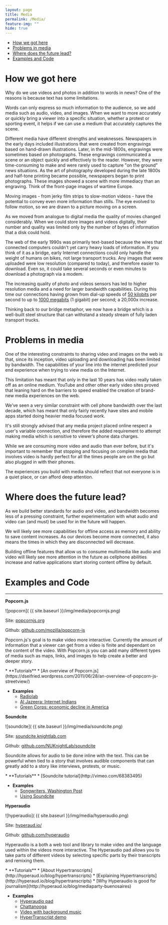 ```yaml
---
layout: page
title: Media
permalink: /Media/
feature-img: ""
hide: true
---
```


<div class="toc">
  

  <ul class="listContent">
    <li><a href="#hwgh">How we got here</a></li>
    <li> <a href="#pim">Problems in media</a></li>
    <li><a href="#wdtfl">Where does the future lead?</a></li>
    <li><a href="#eac">Examples and Code</a></li>
  </ul>
</div>

<h1 id="hwgh">How we got here</h1>

Why do we use videos and photos in addition to words in news? One of the reasons is because text has some limitations.

Words can only express so much information to the audience, so we add media such as audio, video, and images. When we want to more accurately or quickly bring a viewer into a specific situation, whether a protest or sporting event, it helps if we can use a medium that accurately captures the scene.

Different media have different strengths and weaknesses. Newspapers in the early days included illustrations that were created from engravings based on hand-drawn illustrations. Later, in the mid-1800s, engravings were sometimes based on photographs. These engravings communicated a scene or an object quickly and effectively to the reader. However, they were time-consuming to make and were rarely used to capture "on the ground" news situations. As the art of photography developed during the late 1800s and half-tone printing became possible, newspapers began to print photographs. These images showed a scene with more immediacy than an engraving. Think of the front-page images of wartime Europe.

Moving images - from jerky film strips to slow-motion videos - have the potential to convey even more information than stills. The eye evolved to follow motion, so we are drawn to a picture moving on a screen. 

As we moved from analogue to digital media the quality of movies changed considerably. When we could store images and videos digitally, their number and quality was limited only by the number of bytes of information that a disk could hold.

The web of the early 1990s was primarily text-based because the wires that connected computers couldn't yet carry heavy loads of information. If you think of it as a bridge, early Internet connections could only handle the weight of humans on bikes, not large transport trucks. Any images that were uploaded were low resolution (compared to today), and therefore easier to download. Even so, it could take several seconds or even minutes to download a photograph via a modem.

The increasing quality of photo and videos sensors has led to higher resolution media and a need for larger bandwidth capabilities. During this time our connections having grown from dial-up speeds of [50 kilobits](http://en.wikipedia.org/wiki/Dial-up_Internet_access) per second to up to [1000 megabits](http://en.wikipedia.org/wiki/Google_Fiber) (1 gigabit) per second; a 20,000x increase.

Thinking back to our bridge metaphor, we now have a bridge which is a well-built steel structure that can withstand a steady stream of fully laden transport trucks.


<h1 id="pim">Problems in media</h1>

One of the interesting constraints to sharing video and images on the web is that, since its inception, video uploading and downloading has been limited by bandwidth. The capabilities of your line into the internet predicted your end experience when trying to view media on the Internet.

This limitation has meant that only in the last 10 years has video really taken off as an online medium. YouTube and other other early video sites proved that leaning hard on the barriers to speed enabled the creation of brand-new media experiences on the web.

We’ve seen a very similar constraint with cell phone bandwidth over the last decade, which has meant that only fairly recently have sites and mobile apps started doing heavier media focused work.

It's still strongly advised that any media project placed online respect a user's variable connection, and therefore the added requirement to attempt making media which is sensitive to viewer’s phone data charges.

While we are consuming more video and audio than ever before, but it's important to remember that stopping and focusing on complex media that involves video is hardly perfect for all the times people are on the go but also plugged in with their phones.

The experiences you build with media should reflect that not everyone is in a quiet place, or can afford deep attention.



<h1 id="wdtfl">Where does the future lead?</h1>

As we build better standards for audio and video, and bandwidth becomes less of a pressing constraint, further experimentation with what audio and video can (and must) be used for in the future will happen.

We will likely see more capabilities for offline access as memory and ability to save content increases. As our devices become more connected, it also means the times in which they are disconnected will decrease.

Building offline features that allow us to consume multimedia like audio and video will likely see more attention in the future as cellphone abilities increase and native applications start storing content offline by default.


<h1 id="eac">Examples and Code</h1>



****

**Popcorn.js**

![popcorn]( {{ site.baseurl }}/img/media/popcornjs.png)

Site: [popcornjs.org](http://popcornjs.org/)

Github: [github.com/mozilla/popcorn-js](https://github.com/mozilla/popcorn-js)

Popcorn.js's goal is to make video more interactive. Currently the amount of information that a viewer can get from a video is finite and dependant on the content of the video. With Popcorn.js you can add many different types of media such as maps, links, and images to help create a better and deeper story.

<div class="resources" markdown='1'>
* **Tutorials**
	* [An overview of Popcorn.js](https://dseifried.wordpress.com/2011/06/28/an-overview-of-popcorn-js-streetview/)

* **Examples**
	* [Radiolab](http://hyper-audio.org/r/)
	* [Al Jazeera: Internet Indians](http://www.aljazeera.com/indepth/interactive/2012/04/20124107156511888.html)
	* [Green Corps: economic decline in America](http://happyworm.com/clientarea/greencorps/v14/)
</div>

**Soundcite**

![soundcite]( {{ site.baseurl }}/img/media/soundcite.png)

Site: [soundcite.knightlab.com](http://soundcite.knightlab.com/)

Github: [github.com/NUKnightLab/soundcite](https://github.com/NUKnightLab/soundcite)

Soundcite allows for audio to be done inline with the text. This can be powerful when tied to a story that involves audible components that can greatly add to a story like interviews, protests, or music.

<div class="resources" markdown='1'>
* **Tutorials**
	* [Soundcite tutorial](http://vimeo.com/68383495)

* **Examples**
	* [Songwriters, Washington Post](http://www.washingtonpost.com/sf/style/2014/07/01/songwriters/)
	* [Using Soundcite](http://soundcite.knightlab.com/examples-music.html)
</div>

**Hyperaudio**

![hyperaudio]( {{ site.baseurl }}/img/media/hyperaudio.png)

Site: [hyperaud.io/](http://hyperaud.io/)

Github: [github.com/hyperaudio](https://github.com/hyperaudio)

Hyperaudio is a both a web tool and library to make video and the language used within the videos more interactive. The Hyperaudio pad allows you to take parts of different videos by selecting specific parts by their transcripts and remixing them.

<div class="resources" markdown='1'>
* **Tutorials**
	* [About Hypertranscripts](http://hyperaud.io/blog/hypertranscripts)
	* [Explaining Hypertranscripts](http://hyperaud.io/blog/hypertranscripts)
	* [Why Hyperaudio is good for journalism](http://hyperaud.io/blog/mediaparty-buenosaires)

* **Examples**
	* [Hyperaudio pad](http://hyperaud.io/pad/)
	* [Chattanooga](http://chattanooga.hyperaud.io/pad/viewer/?t=XMVjtXOUSC-V0sSZBOKrBw&m=D6w0KpumSd2mBkY2nFBP1w)
	* [Video with background music](http://hyperaud.io/pad/viewer/?t=XMVjtXOUSC-V0sSZBOKrBw&m=sPT0dvAwSK6hp5aS7acyAg)
	* [HyperTranscript demo](http://hyperaud.io/lab/ha-examples/AJ/v09/)
</div>
